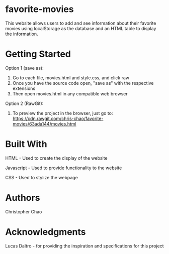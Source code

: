 # favorite-movies

This website allows users to add and see information about their favorite movies using localStorage as the database and an HTML table to display the information. 

# Getting Started
Option 1 (save as):
1. Go to each file, movies.html and style.css, and click raw
2. Once you have the source code open, "save as" with the respective extensions
3. Then open movies.html in any compatible web browser

Option 2 (RawGit):
1. To preview the project in the browser, just go to: https://cdn.rawgit.com/chris-chao/favorite-movies/63ada144/movies.html

# Built With
HTML - Used to create the display of the website

Javascript - Used to provide functionality to the website

CSS - Used to stylize the webpage

# Authors
Christopher Chao 

# Acknowledgments
Lucas Daltro - for providing the inspiration and specifications for this project
